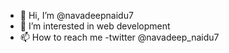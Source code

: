 - 👋 Hi, I’m @navadeepnaidu7
- 👀 I’m interested in web development
- 📫 How to reach me -twitter @navadeep_naidu7

<!---
navadeepnaidu7/navadeepnaidu7 is a ✨ special ✨ repository because its `README.md` (this file) appears on your GitHub profile.
You can click the Preview link to take a look at your changes.
--->
